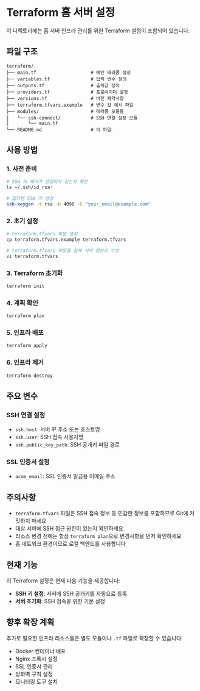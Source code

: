 # Terraform 홈 서버 설정

이 디렉토리에는 홈 서버 인프라 관리를 위한 Terraform 설정이 포함되어 있습니다.

## 파일 구조

```plaintext
terraform/
├── main.tf                    # 메인 테라폼 설정
├── variables.tf               # 입력 변수 정의
├── outputs.tf                 # 출력값 정의
├── providers.tf               # 프로바이더 설정
├── versions.tf                # 버전 제약사항
├── terraform.tfvars.example   # 변수 값 예시 파일
├── modules/                   # 테라폼 모듈들
│   └── ssh-connect/           # SSH 연결 설정 모듈
│       └── main.tf
└── README.md                  # 이 파일
```

## 사용 방법

### 1. 사전 준비

```bash
# SSH 키 페어가 생성되어 있는지 확인
ls ~/.ssh/id_rsa*

# 없다면 SSH 키 생성
ssh-keygen -t rsa -b 4096 -C "your_email@example.com"
```

### 2. 초기 설정

```bash
# terraform.tfvars 파일 생성
cp terraform.tfvars.example terraform.tfvars

# terraform.tfvars 파일을 실제 서버 정보로 수정
vi terraform.tfvars
```

### 3. Terraform 초기화

```bash
terraform init
```

### 4. 계획 확인

```bash
terraform plan
```

### 5. 인프라 배포

```bash
terraform apply
```

### 6. 인프라 제거

```bash
terraform destroy
```

## 주요 변수

### SSH 연결 설정

- `ssh.host`: 서버 IP 주소 또는 호스트명
- `ssh.user`: SSH 접속 사용자명
- `ssh.public_key_path`: SSH 공개키 파일 경로

### SSL 인증서 설정

- `acme_email`: SSL 인증서 발급용 이메일 주소

## 주의사항

- `terraform.tfvars` 파일은 SSH 접속 정보 등 민감한 정보를 포함하므로 Git에 커밋하지 마세요
- 대상 서버에 SSH 접근 권한이 있는지 확인하세요
- 리소스 변경 전에는 항상 `terraform plan`으로 변경사항을 먼저 확인하세요
- 홈 네트워크 환경이므로 로컬 백엔드를 사용합니다

## 현재 기능

이 Terraform 설정은 현재 다음 기능을 제공합니다:

- **SSH 키 설정**: 서버에 SSH 공개키를 자동으로 등록
- **서버 초기화**: SSH 접속을 위한 기본 설정

## 향후 확장 계획

추가로 필요한 인프라 리소스들은 별도 모듈이나 `.tf` 파일로 확장할 수 있습니다:

- Docker 컨테이너 배포
- Nginx 프록시 설정  
- SSL 인증서 관리
- 방화벽 규칙 설정
- 모니터링 도구 설치
